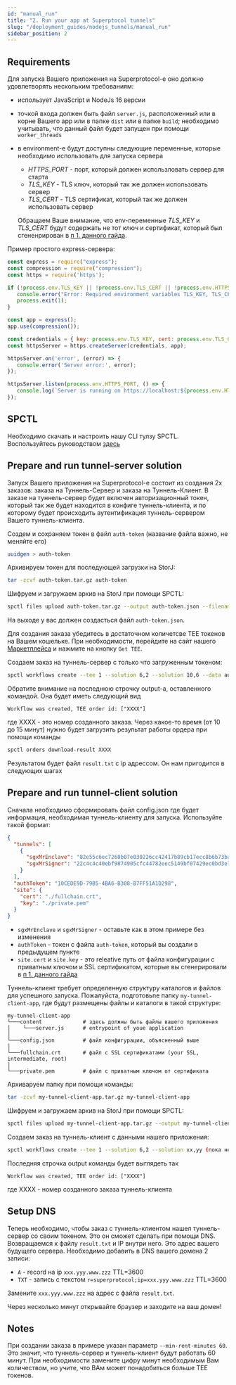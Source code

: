 ```yaml
---
id: "manual_run"
title: "2. Run your app at Superptocol tunnels"
slug: "/deployment_guides/nodejs_tunnels/manual_run"
sidebar_position: 2
---
```


## Requirements

Для запуска Вашего приложения на Superprotocol-е оно должно удовлетворять нескольким требованиям:
* использует JavaScript и NodeJs 16 версии
* точкой входа должен быть файл `server.js`, расположенный или в корне Вашего app или в папке `dist` или в папке `build`; необходимо учитывать, что данный файл будет запущен при помощи `worker_threads`
* в environment-е будут доступны следующие переменные, которые необходимо использовать для запуска сервера
    * _HTTPS_PORT_ - порт, который должен использловать сервер для старта
    * _TLS_KEY_ - TLS ключ, который так же должен использовать сервер 
    * _TLS_CERT_ -  TLS сертификат, который так же должен использовать сервер
    
    Обращаем Ваше внимание, что env-переменные _TLS_KEY_ и _TLS_CERT_ будут содержать не тот ключ и сертификат, который был сгененрирован в [п 1. данного гайда](/developers/deployment_guides/nodejs_tunnels/setup).

Пример простого express-сервера:
```javascript title="server.js"
const express = require("express");
const compression = require("compression");
const https = require('https');

if (!process.env.TLS_KEY || !process.env.TLS_CERT || !process.env.HTTPS_PORT) {
   console.error("Error: Required environment variables TLS_KEY, TLS_CERT, and HTTPS_PORT are not set");
   process.exit(1);
}

const app = express();
app.use(compression());

const credentials = { key: process.env.TLS_KEY, cert: process.env.TLS_CERT };
const httpsServer = https.createServer(credentials, app);

httpsServer.on('error', (error) => {
   console.error('Server error:', error);
});

httpsServer.listen(process.env.HTTPS_PORT, () => {
   console.log(`Server is running on https://localhost:${process.env.HTTPS_PORT}`);
});
```


## SPCTL

Необходимо скачать и настроить нашу CLI тулзу SPCTL. Воспользуйтесь руководством [здесь](/developers/cli_guides/configuring)


## Prepare and run tunnel-server solution

Запуск Вашего приложения на Superprotocol-е состоит из создания 2х заказов: заказа на Туннель-Сервер и заказа на Туннель-Клиент. В заказе на туннель-сервер будет включен авторизационный токен, который так же будет находится в конфиге туннель-клиента, и по которому будет происходить аутентификация туннель-сервером Вашего туннель-клиента.

Создем и сохраняем токен в файл `auth-token` (название файла важно, не меняйте его)
```bash
uuidgen > auth-token
```

Архивируем токен для последующей загрузки на StorJ:
```bash
tar -zcvf auth-token.tar.gz auth-token 
```

Шифруем и загружаем архив на StorJ при помощи SPCTL:
```bash
spctl files upload auth-token.tar.gz --output auth-token.json --filename auth-token.tar.gz
```

На выходе у вас должен создасться файл `auth-token.json`.

Для создания заказа убедитесь в достаточном количетсве ТЕЕ токенов на Вашем кошельке. При необходимости, перейдите на сайт нашего [Маркетплейса](https://marketplace.superprotocol.com) и нажмите на кнопку `Get TEE`.

Создаем заказ на туннель-сервер с только что загруженным токеном:
```bash
spctl workflows create --tee 1 --solution 6,2 --solution 10,6 --data auth-token.json --storage 20,16 --orders-limit 10 --min-rent-minutes 60
```

Обратите внимание на последнюю строчку output-а, оставленного командой. Она будет иметь следующий вид
```
Workflow was created, TEE order id: ["XXXX"]
```
где XXXX - это номер созданного заказа. Через какое-то время (от 10 до 15 минут) нужно будет загрузить результат работы ордера при помощи команды

```bash
spctl orders download-result XXXX
```

Результатом будет файл `result.txt` с ip адрессом. Он нам пригодится в следующих шагах


## Prepare and run tunnel-client solution

Сначала необходимо сформировать файл config.json где будет информация, необходимая туннель-клиенту для запуска. Используйте такой формат:

```json title="config.json"
{
  "tunnels": [
    {
      "sgxMrEnclave": "82e55c6ec7268b07e030226cc42417b89cb17ecc8b6b73bafb84fc44b0ed059c",
      "sgxMrSigner": "22c4c4c40ebf9874905cfc44782eec5149bf07429ec0bd3e7fd018e9942d0513"
    }
  ],
  "authToken": "10CEDE9D-79B5-4BA6-B308-B7FF51A1D298",
  "site": {
    "cert": "./fullchain.crt",
    "key": "./private.pem"
  }
}

```
* `sgxMrEnclave` и `sgxMrSigner` - оставьте как в этом примере без изменения
* `authToken` - токен с файла `auth-token`, который вы создали в предыдущем пункте
* `site.cert` и `site.key` - это releative путь от файла конфигурации с приватным ключом и SSL сертификатом, которые вы сгенерировали в [п 1. данного гайда](/developers/deployment_guides/nodejs_tunnels/setup)


Туннель-клиент требует определенную структуру каталогов и файлов для успешного запуска. Пожалуйста, подготовьnе папку `my-tunnel-client-app`, где будут размещены файлы и каталоги в такой структуре:

```
my-tunnel-client-app
└───content             # здесь должны быть файлы вашего приложения
│    └───server.js      # entrypoint of youe application 
│
└───config.json         # файл конфигурации, объясненный выше
│
└───fullchain.crt       # файл с SSL сертификатами (your SSL, intermediate, root)
│
└───private.pem         # файл с приватным ключом от сертификата
```

Архиваруем папку при помощи команды:
```bash
tar -zcvf my-tunnel-client-app.tar.gz my-tunnel-client-app
```

Шифруем и загружаем архив на StorJ при помощи SPCTL:
```bash
spctl files upload my-tunnel-client-app.tar.gz --output my-tunnel-client-app.json --filename my-tunnel-client-app.tar.gz
```

Создаем заказ на туннель-клиент с данными нашего приложения:
```bash
spctl workflows create --tee 1 --solution 6,2 --solution xx,yy (пока нет оффера) --data my-tunnel-client-app.json --storage 20,16 --orders-limit 10 --min-rent-minutes 60
```

Последняя строчка output команды будет выглядеть так
```
Workflow was created, TEE order id: ["XXXX"]
```
где XXXX - номер созданного заказа туннель-клиента


## Setup DNS

Теперь необходимо, чтобы заказ с туннель-клиентом нашел туннель-сервер со своим токеном. Это он сможет сделать при помощи DNS. Возвращаемся к файлу `result.txt` и IP внутри него. Это адрес вашего будущего сервера. Необходимо добавить в DNS вашего домена 2 записи:

* `A` - record на ip `xxx.yyy.www.zzz` TTL=3600
* `TXT` - запись с текстом `r=superprotocol;ip=xxx.yyy.www.zzz` TTL=3600

Замените `xxx.yyy.www.zzz` на адрес с файла `result.txt`.

Через несколько минут открывайте браузер и заходите на ваш домен!


## Notes

При создании заказа в примере указан параметр `--min-rent-minutes 60`. Это значит, что туннель-сервер и туннель-клиент будут работать 60 минут. При необходимости замените цифру минут необходимым Вам количеством, но учите, что ВАм может понадобиться больше ТЕЕ токенов.